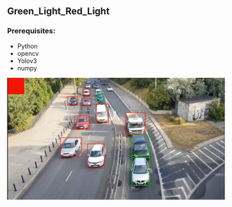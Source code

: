 
## Green_Light_Red_Light

### Prerequisites:
- Python
- opencv
- Yolov3
- numpy


![Screenshot](img_1.JPG)


